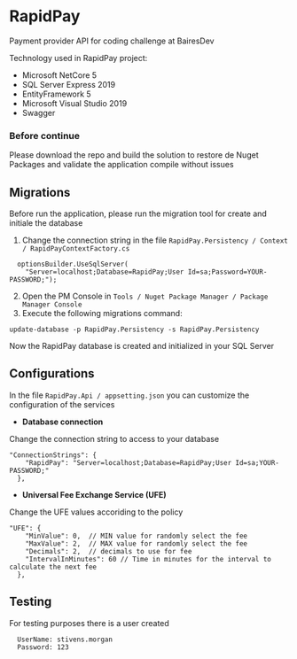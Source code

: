 # RapidPay
Payment provider API for coding challenge at BairesDev

Technology used in RapidPay project:
* Microsoft NetCore 5
* SQL Server Express 2019
* EntityFramework 5
* Microsoft Visual Studio 2019
* Swagger

### Before continue
Please download the repo and build the solution to restore de Nuget Packages and validate the application compile without issues 

## Migrations
Before run the application, please run the migration tool for create and initiale the database
1. Change the connection string in the file `RapidPay.Persistency / Context / RapidPayContextFactory.cs`
~~~
  optionsBuilder.UseSqlServer(
    "Server=localhost;Database=RapidPay;User Id=sa;Password=YOUR-PASSWORD;");
~~~
2. Open the PM Console in `Tools / Nuget Package Manager / Package Manager Console`
3. Execute the following migrations command:
~~~
update-database -p RapidPay.Persistency -s RapidPay.Persistency
~~~
Now the RapidPay database is created and initialized in your SQL Server

## Configurations
In the file `RapidPay.Api / appsetting.json` you can customize the configuration of the services

* __Database connection__ 

Change the connection string to access to your database
~~~
"ConnectionStrings": {
    "RapidPay": "Server=localhost;Database=RapidPay;User Id=sa;YOUR-PASSWORD;"
  },
~~~

* __Universal Fee Exchange Service (UFE)__

Change the UFE values accoriding to the policy
~~~
"UFE": {
    "MinValue": 0,  // MIN value for randomly select the fee
    "MaxValue": 2,  // MAX value for randomly select the fee
    "Decimals": 2,  // decimals to use for fee
    "IntervalInMinutes": 60 // Time in minutes for the interval to calculate the next fee
  },
~~~

## Testing 
For testing purposes there is a user created 
~~~
  UserName: stivens.morgan
  Password: 123
~~~
